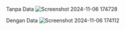 Tanpa Data
![Screenshot 2024-11-06 174728](https://github.com/user-attachments/assets/02657607-cf6b-4d11-9b37-4c0c2b0710f9)

Dengan Data
![Screenshot 2024-11-06 174112](https://github.com/user-attachments/assets/b7edcf65-9fef-4849-bd93-30e242bcdb88)
